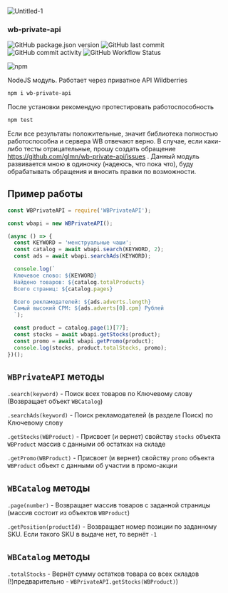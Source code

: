 ![Untitled-1](https://user-images.githubusercontent.com/1326151/173079853-c0ddf68d-5cfc-44ac-bdf9-2d5c6016a90c.jpg)



<p align="center"><h3>wb-private-api</h3></p>

![GitHub package.json version](https://img.shields.io/github/package-json/v/glmn/wb-private-api) ![GitHub last commit](https://img.shields.io/github/last-commit/glmn/wb-private-api) ![GitHub commit activity](https://img.shields.io/github/commit-activity/m/glmn/wb-private-api) ![GitHub Workflow Status](https://img.shields.io/github/workflow/status/glmn/wb-private-api/Node.js%20CI)

![npm](https://nodei.co/npm/wb-private-api.png)

NodeJS модуль. Работает через приватное API Wildberries
```bash
npm i wb-private-api
```

После установки рекомендую протестировать работоспособность
```bash
npm test
```
Если все результаты положительные, значит библиотека полностью работоспособна и сервера WB отвечают верно. В случае, если каки-либо тесты отрицательные, прошу создать обращение https://github.com/glmn/wb-private-api/issues . Данный модуль развивается мною в одиночку (надеюсь, что пока что), буду обрабатывать обращения и вносить правки по возможности.

## Пример работы
```js
const WBPrivateAPI = require('WBPrivateAPI');

const wbapi = new WBPrivateAPI();

(async () => {
  const KEYWORD = 'менструальные чаши';
  const catalog = await wbapi.search(KEYWORD, 2);
  const ads = await wbapi.searchAds(KEYWORD);

  console.log(`
  Ключевое слово: ${KEYWORD}
  Найдено товаров: ${catalog.totalProducts}
  Всего страниц: ${catalog.pages}

  Всего рекламодателей: ${ads.adverts.length}
  Самый высокий CPM: ${ads.adverts[0].cpm} Рублей
  `);

  const product = catalog.page(1)[77];
  const stocks = await wbapi.getStocks(product);
  const promo = await wbapi.getPromo(product);
  console.log(stocks, product.totalStocks, promo);
})();

```

## `WBPrivateAPI` методы
`.search(keyword)` - Поиск всех товаров по Ключевому слову  (Возвращает объект `WBCatalog`)

`.searchAds(keyword)` - Поиск рекламодателей (в разделе Поиск) по Ключевому слову

`.getStocks(WBProduct)` - Присвоет (и вернет) свойству `stocks` объекта `WBProduct` массив с данными об остатках на складе

`.getPromo(WBProduct)` - Присвоет (и вернет) свойству `promo` объекта `WBProduct` объект с данными об участии в промо-акции

## `WBCatalog` методы
`.page(number)` - Возвращает массив товаров с заданной страницы (массив состоит из объектов `WBProduct`)

`.getPosition(productId)` - Возвращает номер позиции по заданному SKU. Если такого SKU в выдаче нет, то вернёт `-1`

## `WBCatalog` методы
`.totalStocks` - Вернёт сумму остатков товара со всех складов (!)предварительно - `WBPrivateAPI.getStocks(WBProduct)`)
